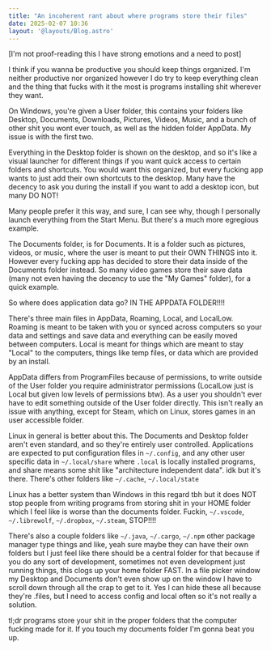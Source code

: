 ```yaml
---
title: "An incoherent rant about where programs store their files"
date: 2025-02-07 10:36
layout: '@layouts/Blog.astro'
---
```


\[I'm not proof-reading this I have strong emotions and a need to post]

I think if you wanna be productive you should keep things organized. I'm neither
productive nor organized however I do try to keep everything clean and the
thing that fucks with it the most is programs installing shit wherever they
want.

<!--more-->

On Windows, you're given a User folder, this contains your folders like
Desktop, Documents, Downloads, Pictures, Videos, Music, and a bunch of other
shit you wont ever touch, as well as the hidden folder AppData. My issue is with
the first two.

Everything in the Desktop folder is shown on the desktop, and so it's like a
visual launcher for different things if you want quick access to certain folders
and shortcuts. You would want this organized, but every fucking app wants to
just add their own shortcuts to the desktop. Many have the decency to ask you
during the install if you want to add a desktop icon, but many DO NOT!

Many people prefer it this way, and sure, I can see why, though I personally
launch everything from the Start Menu. But there's a much more egregious
example.

The Documents folder, is for Documents. It is a folder such as pictures, videos,
or music, where the user is meant to put their OWN THINGS into it. However every
fucking app has decided to store their data inside of the Documents folder
instead. So many video games store their save data (many not even having the
decency to use the "My Games" folder), for a quick example.

So where does application data go? IN THE APPDATA FOLDER!!!!

There's three main files in AppData, Roaming, Local, and LocalLow. Roaming is
meant to be taken with you or synced across computers so your data and settings
and save data and everything can be easily moved between computers. Local is
meant for things which are meant to stay "Local" to the computers, things like
temp files, or data which are provided by an install.

AppData differs from ProgramFiles because of permissions, to write outside of
the User folder you require administrator permissions (LocalLow just is Local
but given low levels of permissions btw). As a user you shouldn't ever have to
edit something outside of the User folder directly. This isn't really an issue
with anything, except for Steam, which on Linux, stores games in an user
accessible folder.

Linux in general is better about this. The Documents and Desktop folder aren't
even standard, and so they're entirely user controlled. Applications are
expected to put configuration files in `~/.config`, and any other user specific
data in `~/.local/share` where `.local` is locally installed programs, and share
means some shit like "architecture independent data". idk but it's there.
There's other folders like `~/.cache`, `~/.local/state`

Linux has a better system than Windows in this regard tbh but it does NOT stop
people from writing programs from storing shit in your HOME folder which I feel
like is worse than the documents folder. Fuckin, `~/.vscode`, `~/.librewolf`,
`~/.dropbox`, `~/.steam`, STOP!!!!

There's also a couple folders like `~/.java`, `~/.cargo`, `~/.npm` other package
manager type things and like, yeah sure maybe they can have their own folders
but I just feel like there should be a central folder for that because if you do
any sort of development, sometimes not even development just running things,
this clogs up your home folder FAST. In a file picker window my Desktop and
Documents don't even show up on the window I have to scroll down through all the
crap to get to it. Yes I can hide these all because they're .files, but I need
to access config and local often so it's not really a solution.

tl;dr programs store your shit in the proper folders that the computer fucking
made for it. If you touch my documents folder I'm gonna beat you up.
